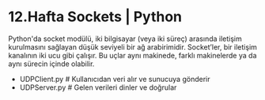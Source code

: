 # 12.Hafta Sockets | Python
Python'da socket modülü, iki bilgisayar (veya iki süreç) arasında iletişim kurulmasını sağlayan düşük seviyeli bir ağ arabirimidir. Socket’ler, bir iletişim kanalının iki ucu gibi çalışır. Bu uçlar aynı makinede, farklı makinelerde ya da aynı sürecin içinde olabilir.

- UDPClient.py # Kullanıcıdan veri alır ve sunucuya gönderir
- UDPServer.py # Gelen verileri dinler ve doğrular
